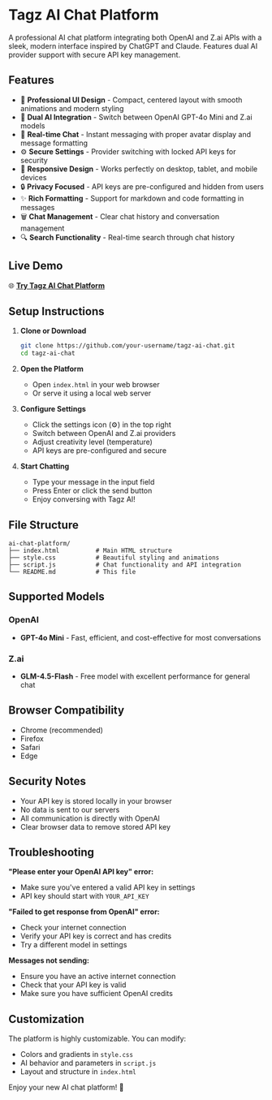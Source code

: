 # Tagz AI Chat Platform

A professional AI chat platform integrating both OpenAI and Z.ai APIs with a sleek, modern interface inspired by ChatGPT and Claude. Features dual AI provider support with secure API key management.

## Features

- 🎨 **Professional UI Design** - Compact, centered layout with smooth animations and modern styling
- 🤖 **Dual AI Integration** - Switch between OpenAI GPT-4o Mini and Z.ai models
- 💬 **Real-time Chat** - Instant messaging with proper avatar display and message formatting
- ⚙️ **Secure Settings** - Provider switching with locked API keys for security
- 📱 **Responsive Design** - Works perfectly on desktop, tablet, and mobile devices
- 🔒 **Privacy Focused** - API keys are pre-configured and hidden from users
- ✨ **Rich Formatting** - Support for markdown and code formatting in messages
- 🗑️ **Chat Management** - Clear chat history and conversation management
- 🔍 **Search Functionality** - Real-time search through chat history

## Live Demo

🌐 **[Try Tagz AI Chat Platform](https://tagzhost.github.io/aichat/)**

## Setup Instructions

1. **Clone or Download**
   ```bash
   git clone https://github.com/your-username/tagz-ai-chat.git
   cd tagz-ai-chat
   ```

2. **Open the Platform**
   - Open `index.html` in your web browser
   - Or serve it using a local web server

3. **Configure Settings**
   - Click the settings icon (⚙️) in the top right
   - Switch between OpenAI and Z.ai providers
   - Adjust creativity level (temperature)
   - API keys are pre-configured and secure

4. **Start Chatting**
   - Type your message in the input field
   - Press Enter or click the send button
   - Enjoy conversing with Tagz AI!

## File Structure

```
ai-chat-platform/
├── index.html          # Main HTML structure
├── style.css           # Beautiful styling and animations
├── script.js           # Chat functionality and API integration
└── README.md           # This file
```

## Supported Models

### OpenAI
- **GPT-4o Mini** - Fast, efficient, and cost-effective for most conversations

### Z.ai
- **GLM-4.5-Flash** - Free model with excellent performance for general chat

## Browser Compatibility

- Chrome (recommended)
- Firefox
- Safari
- Edge

## Security Notes

- Your API key is stored locally in your browser
- No data is sent to our servers
- All communication is directly with OpenAI
- Clear browser data to remove stored API key

## Troubleshooting

**"Please enter your OpenAI API key" error:**
- Make sure you've entered a valid API key in settings
- API key should start with `YOUR_API_KEY`

**"Failed to get response from OpenAI" error:**
- Check your internet connection
- Verify your API key is correct and has credits
- Try a different model in settings

**Messages not sending:**
- Ensure you have an active internet connection
- Check that your API key is valid
- Make sure you have sufficient OpenAI credits

## Customization

The platform is highly customizable. You can modify:
- Colors and gradients in `style.css`
- AI behavior and parameters in `script.js`
- Layout and structure in `index.html`

Enjoy your new AI chat platform! 🚀
